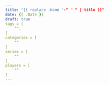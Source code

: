 ```yaml
---
title: "{{ replace .Name "-" " " | title }}"
date: {{ .Date }}
draft: true
tags = [
    "",
]
categories = [
	""
]
series = [
	""
]
players = [
	""
]
---
```


